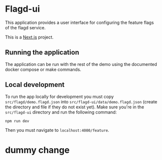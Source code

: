 # Flagd-ui

This application provides a user interface for configuring the feature
flags of the flagd service.

This is a [Next.js](https://nextjs.org/) project.

## Running the application

The application can be run with the rest of the demo using the documented
docker compose or make commands.

## Local development

To run the app locally for development you must copy
`src/flagd/demo.flagd.json` into `src/flagd-ui/data/demo.flagd.json`
(create the directory and file if they do not exist yet). Make sure you're
in the `src/flagd-ui` directory and run
the following command:

```bash
npm run dev
```

Then you must navigate to `localhost:4000/feature`.
# dummy change
